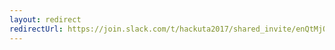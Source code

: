 ```yaml
---
layout: redirect
redirectUrl: https://join.slack.com/t/hackuta2017/shared_invite/enQtMjQ2NTg2ODkxNzMyLWE4NjkyMGJiMzAxN2I3NjU0MmFiZGI1ZGU5N2Y0MTdhMDVjNjM5YTdmOGE2NDY3NzUyOGRmODQxMzFhMmNhNGQ
---
```

